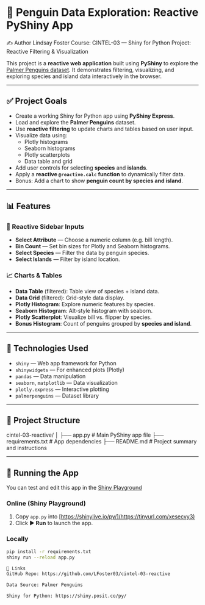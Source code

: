 # 🐧 Penguin Data Exploration: Reactive PyShiny App
✍️ Author
Lindsay Foster
Course: CINTEL-03 — Shiny for Python
Project: Reactive Filtering & Visualization

This project is a **reactive web application** built using **PyShiny** to explore the [Palmer Penguins dataset](https://allisonhorst.github.io/palmerpenguins/). It demonstrates filtering, visualizing, and exploring species and island data interactively in the browser.

---

## ✅ Project Goals

- Create a working Shiny for Python app using **PyShiny Express**.
- Load and explore the **Palmer Penguins** dataset.
- Use **reactive filtering** to update charts and tables based on user input.
- Visualize data using:
  - Plotly histograms
  - Seaborn histograms
  - Plotly scatterplots
  - Data table and grid
- Add user controls for selecting **species** and **islands**.
- Apply a **reactive `@reactive.calc` function** to dynamically filter data.
- Bonus: Add a chart to show **penguin count by species and island**.

---

## 📊 Features

### 🧩 Reactive Sidebar Inputs

- **Select Attribute** — Choose a numeric column (e.g. bill length).
- **Bin Count** — Set bin sizes for Plotly and Seaborn histograms.
- **Select Species** — Filter the data by penguin species.
- **Select Islands** — Filter by island location.

### 📈 Charts & Tables

- **Data Table** (filtered): Table view of species + island data.
- **Data Grid** (filtered): Grid-style data display.
- **Plotly Histogram**: Explore numeric features by species.
- **Seaborn Histogram**: Alt-style histogram with seaborn.
- **Plotly Scatterplot**: Visualize bill vs. flipper by species.
- **Bonus Histogram**: Count of penguins grouped by **species and island**.

---

## 🧠 Technologies Used

- `shiny` — Web app framework for Python
- `shinywidgets` — For enhanced plots (Plotly)
- `pandas` — Data manipulation
- `seaborn`, `matplotlib` — Data visualization
- `plotly.express` — Interactive plotting
- `palmerpenguins` — Dataset library

---

## 📂 Project Structure

cintel-03-reactive/
│
├── app.py # Main PyShiny app file
├── requirements.txt # App dependencies
├── README.md # Project summary and instructions


---

## 🚀 Running the App

You can test and edit this app in the [Shiny Playground](https://tinyurl.com/xesecvy3) 

### Online (Shiny Playground)
1. Copy `app.py` into [https://shinylive.io/py/](https://tinyurl.com/xesecvy3)
2. Click **▶ Run** to launch the app.

### Locally
```bash
pip install -r requirements.txt
shiny run --reload app.py

🔗 Links
GitHub Repo: https://github.com/LFoster03/cintel-03-reactive

Data Source: Palmer Penguins

Shiny for Python: https://shiny.posit.co/py/
